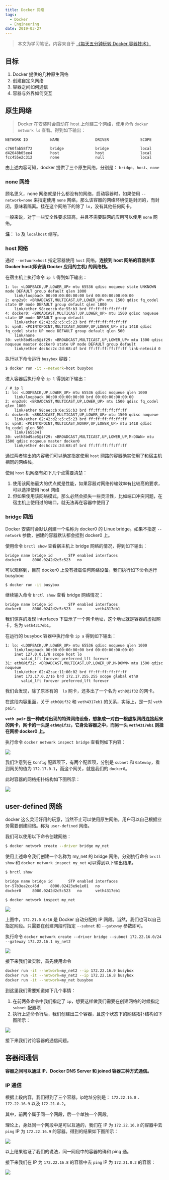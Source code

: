 ```yaml
---
title: Docker 网络
tags: 
  - Docker
  - Engineering
date: 2019-03-27
---
```


> 本文为学习笔记，内容来自于 [《每天五分钟玩转 Docker 容器技术》](https://item.jd.com/12200103.html)

## 目标

1. Docker 提供的几种原生网络
2. 创建自定义网络
3. 容器之间如何通信
4. 容器与外界如何交互

## 原生网络

> Docker 在安装时会自动在 host 上创建三个网络，使用命令 `docker network ls` 查看。得到如下输出：

```
NETWORK ID          NAME                DRIVER              SCOPE

c760fab58f72        bridge              bridge              local
d42648b05ee4        host                host                local
fcc455e2c312        none                null                local
```

由上述内容可知，docker 提供了三个原生网络，分别是： `bridge`、`host`、`none`

### none 网络

顾名思义，none 网络就是什么都没有的网络，启动容器时，如果使用 `--network=none` 来指定使用 `none` 网络，那么该容器的网络环境便是封闭的，而封闭，意味着隔离。挂在这个网络下的除了 `lo`，没有其他任何网卡。

一般来说，对于一些安全性要求较高，并且不需要联网的应用可以使用 `none` 网络。

**注**： `lo` 及 `localhost` 缩写。

### host 网络

通过 `--network=host` 指定容器使用 `host` 网络。**连接到 host 网络的容器共享 Docker host(即安装 Docker 应用的主机) 的网络栈。**

在宿主机上执行命令 `ip l` 得到如下输出：

```
1: lo: <LOOPBACK,UP,LOWER_UP> mtu 65536 qdisc noqueue state UNKNOWN mode DEFAULT group default qlen 1000
    link/loopback 00:00:00:00:00:00 brd 00:00:00:00:00:00
2: enp2s0: <BROADCAST,MULTICAST,UP,LOWER_UP> mtu 1500 qdisc fq_codel state UP mode DEFAULT group default qlen 1000
    link/ether 98:ee:cb:6e:55:b3 brd ff:ff:ff:ff:ff:ff
4: docker0: <BROADCAST,MULTICAST,UP,LOWER_UP> mtu 1500 qdisc noqueue state UP mode DEFAULT group default 
    link/ether 02:42:d2:c5:c5:23 brd ff:ff:ff:ff:ff:ff
5: vpn0: <POINTOPOINT,MULTICAST,NOARP,UP,LOWER_UP> mtu 1418 qdisc fq_codel state UP mode DEFAULT group default qlen 500
    link/none 
30: veth8bd9ae5@if29: <BROADCAST,MULTICAST,UP,LOWER_UP> mtu 1500 qdisc noqueue master docker0 state UP mode DEFAULT group default 
    link/ether 4e:6c:2c:2d:68:4f brd ff:ff:ff:ff:ff:ff link-netnsid 0
```

执行以下命令运行 `busybox` 容器：

```sh
$ docker run -it --network=host busybox
```

进入容器后执行命令 `ip l` 得到如下输出：

```
/ # ip l
1: lo: <LOOPBACK,UP,LOWER_UP> mtu 65536 qdisc noqueue qlen 1000
    link/loopback 00:00:00:00:00:00 brd 00:00:00:00:00:00
2: enp2s0: <BROADCAST,MULTICAST,UP,LOWER_UP> mtu 1500 qdisc fq_codel qlen 1000
    link/ether 98:ee:cb:6e:55:b3 brd ff:ff:ff:ff:ff:ff
4: docker0: <BROADCAST,MULTICAST,UP,LOWER_UP> mtu 1500 qdisc noqueue 
    link/ether 02:42:d2:c5:c5:23 brd ff:ff:ff:ff:ff:ff
5: vpn0: <POINTOPOINT,MULTICAST,NOARP,UP,LOWER_UP> mtu 1418 qdisc fq_codel qlen 500
    link/[65534] 
30: veth8bd9ae5@if29: <BROADCAST,MULTICAST,UP,LOWER_UP,M-DOWN> mtu 1500 qdisc noqueue master docker0 
    link/ether 4e:6c:2c:2d:68:4f brd ff:ff:ff:ff:ff:ff
```

通过两者输出的内容我们可以确定指定使用 `host` 网路的容器确实使用了和宿主机相同的网络栈。

使用 `host` 机网络有如下几个点需要清楚：

1. 使用该网络最大的优点就是性能，如果容器对网络传输效率有比较高的要求，可以选择使用 host 网络
2. 但如果使用该网络模式，那么必然会损失一些灵活性，比如端口冲突问题，在宿主机上使用过的端口，就无法再在容器中使用了

### bridge 网络

Docker 安装时会默认创建一个名称为 docker0 的 Linux bridge。如果不指定 `--network` 参数，创建的容器默认都会挂到 docker0 上。

使用命令 `brctl show` 查看宿主机上 bridge 网络的情况，得到如下输出：

```
bridge name bridge id       STP enabled interfaces
docker0     8000.0242d2c5c523   no  
```

可以观察到，目前 docker0 上没有挂载任何网络设备。我们执行如下命令运行 busybox:

```sh
$ docker run -it busybox
```

继续输入命令 ```brctl show``` 查看 bridge 网络情况：

```
bridge name bridge id       STP enabled interfaces
docker0     8000.0242d2c5c523   no      veth4317eb1
```

我们惊喜的发现 interfaces 下显示了一个网卡地址，这个地址就是容器的虚拟网卡，名为 `veth4317eb1`。

在运行的 busybox 容器中执行命令 `ip a` 得到如下输出：

```
1: lo: <LOOPBACK,UP,LOWER_UP> mtu 65536 qdisc noqueue qlen 1000
    link/loopback 00:00:00:00:00:00 brd 00:00:00:00:00:00
    inet 127.0.0.1/8 scope host lo
       valid_lft forever preferred_lft forever
31: eth0@if32: <BROADCAST,MULTICAST,UP,LOWER_UP,M-DOWN> mtu 1500 qdisc noqueue 
    link/ether 02:42:ac:11:00:02 brd ff:ff:ff:ff:ff:ff
    inet 172.17.0.2/16 brd 172.17.255.255 scope global eth0
       valid_lft forever preferred_lft forever
```

我们会发现，除了原本有的　`lo` 网卡，还多出了一个名为 `eth0@if32` 的网卡。

在这段内容里面，关于 `eth0@if32` 和 `veth4317eb1` 的关系，实际上，是一对 `veth pair`。

**`veth pair` 是一种成对出现的特殊网络设备，想象成一对由一根虚拟网线连接起来的网卡，网卡的一头是 `eth0@if32`，它身处容器之中，而另一头 `veth4317eb1` 则挂在网桥 docker0 上。**

执行命令 `docker network inspect bridge` 查看到如下内容：

![](https://sherlockblaze.com/resources/img/engineering/docker/docker-network-inspect-bridge.png)

我们注意到在 `Config` 配置项下，有两个配置项，分别是 `subnet` 和 `Gateway`，看到网关的值为 `172.17.0.1`，而这个网关，就是我们的 `docker0`。

此时容器的网络拓扑结构如下图所示：

![](https://sherlockblaze.com/resources/img/engineering/docker/docker-bridge-config.png)

## user-defined 网络

docker 这么灵活好用的玩意，当然不止可以使用原生网络，用户可以自己根据业务需要创建网络。称为 `user-defined` 网络。

我们可以使用以下命令创建网络：

```sh
$ docker network create --driver bridge my_net
```

使用上述命令我们创建一个名称为 my_net 的 bridge 网络。分别执行命令 `brctl show` 和 `docker network inspect my_net` 可以得到以下输出结果。

```sh
$ brctl show

bridge name bridge id       STP enabled interfaces
br-57b3ea2cc45d     8000.02423e9e1e01   no      
docker0     8000.0242d2c5c523   no      veth4317eb1
```

```sh
$ docker network inspect my_net
```

![](https://sherlockblaze.com/resources/img/engineering/docker/docker-network-inspect-my_net.png)

上图中，`172.21.0.0/16` 是 Docker 自动分配的 IP 网段。当然，我们也可以自己指定网段。只需要在创建网段时指定 `--subnet` 和 `--gateway` 参数即可。

执行命令 `docker network create --driver bridge --subnet 172.22.16.0/24 --gateway 172.22.16.1 my_net2`

![](https://sherlockblaze.com/resources/img/engineering/docker/docker-network-inspect-my_net2.png)

接下来我们做实验，首先使用命令 

```sh
docker run -it --network=my_net2 --ip 172.22.16.9 busybox
docker run -it --network=my_net2 --ip 172.22.16.8 busybox
docker run -it --network=my_net busybox
```

到这里我们需要知道如下几个事情： 

1. 在前两条命令中我们指定了 `ip`，想要这样做我们需要在创建网络的时候指定 `subnet` 配置项
2. 执行上述命令行后，我们创建出三个容器，且这个状态下的网络拓扑结构如下图所示：

![](https://sherlockblaze.com/resources/img/engineering/docker-bridge-graph-new.png)

接下来我们讨论容器的通信问题。

## 容器间通信

**容器之间可以通过 IP、Docker DNS Server 和 joined 容器三种方式通信。**

### IP 通信

根据上段内容，我们得到了三个容器。ip地址分别是： `172.22.16.8` 、 `172.22.16.9` 以及 `172.21.0.2`。

其中，前两个属于同一个网段，后一个单独一个网段。

理论上，身处同一个网段中是可以互通的，我们在 IP 为 `172.22.16.8` 的容器中去 `ping` IP 为 `172.22.16.9` 的容器。得到的结果如下图所示：

![](https://sherlockblaze.com/resources/img/engineering/ping-172-22-16-9.png)

以上结果验证了我们的说法，同一网段中的容器的确和 ping 通。

接下来我们在 IP 为 `172.22.16.8` 的容器中去 `ping` IP 为 `172.21.0.2` 的容器：

![](https://sherlockblaze.com/resources/img/engineering/ping-172-21-0-2.png)